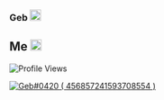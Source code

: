 ### Geb <img src= "https://cdn.discordapp.com/emojis/786032669380313088.png?size=65" alt='wave' width="20px">

## Me <img src= "https://cdn.discordapp.com/emojis/894175687878017055.png?size=80" alt='stats' width="20px">

![Profile Views](https://gpvc.arturio.dev/ItzGeb)

<a href="https://discord.com/users/456857241593708554">
<img src="https://discord.c99.nl/widget/theme-1/456857241593708554.png" alt="Geb#0420 ( 456857241593708554 )"/>
</a>
